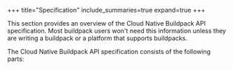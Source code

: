 +++
title="Specification"
include_summaries=true
expand=true
+++

This section provides an overview of the Cloud Native Buildpack API specification. Most
buildpack users won't need this information unless they are writing a buildpack or
a platform that supports buildpacks.

<!--more-->

The Cloud Native Buildpack API specification consists of the following parts: